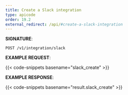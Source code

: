 ```yaml
---
title: Create a Slack integration
type: apicode
order: 19.2
external_redirect: /api/#create-a-slack-integration
---
```



**SIGNATURE**:

`POST /v1/integration/slack`


**EXAMPLE REQUEST**:


{{< code-snippets basename="slack_create" >}}


**EXAMPLE RESPONSE**:


{{< code-snippets basename="result.slack_create" >}}
